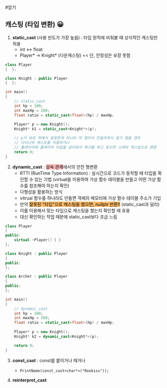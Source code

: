 #암기
## 캐스팅 (타입 변환)  😀
1. **static_cast** (사용 빈도가 가장 높음) : 타입 원칙에 비춰볼 때 상식적인 캐스팅만 허용
	- int <-> float
	-  Player* -> Knight* (다운캐스팅)   << 단, 안정성은 보장 못함
```cpp
class Player
{  };

class Knight : public Player
{  };

int main()
{
	// static_cast
	int hp = 100;
	int maxHp = 200;
	float ratio = static_cast<float>(hp) / maxHp;
	
	Player* p = new Knight();
	Knight* k1 = static_cast<Knight*>(p);

	// p가 바로 위에서 등장한게 아니라 저 멀리서 만들어져서 알기 힘들 경우
	// 다이나믹 캐스트를 이용하거나
	// 플레이어에 플레이어 타입을 넣어줘서 체크를 하고 맞으면 스태틱 캐스팅으로 변환
	return 0;
}
```


2. **dynamic_cast** : <mark style="background: #FF898996;">상속 관계</mark>에서의 안전 형변환
	- RTTI (RunTime Type Information) : 실시간으로 코드가 동작할 때 타입을 확인할 수 있는 기법 (virtual을 이용하여 가상 함수 테이블을 만들고 어떤 가상 함수를 참조해야 하는지 확인)
	- 다형성을 활용하는 방식
	- vitrual 함수를 하나라도 만들면 객체의 메모리에 가상 함수 테이블 주소가 기입
	- 만약 <mark style="background: #FFAB45CF;">잘못된 "타입"으로 캐스팅을 했으면, nullptr 반환!!</mark> (static_cast과 달리)
	- 이를 이용해서 맞는 타입으로 캐스팅을 했는지 확인할 때 유용
	- 대신 확인하는 작업 때문에 static_cast보다 조금 느림
```cpp
class Player
{
public:
	virtual ~Player() { }
};

class Knight : public Player
{
public:
};

class Archer : public Player
{
public:
};

int main()
{
	// dynamic_cast
	int hp = 100;
	int maxHp = 200;
	float ratio = static_cast<float>(hp) / maxHp;
	
	Player* p = new Knight();
	Knight* k2 = dynamic_cast<Knight*>(p);

	return 0;
}
```


3. **const_cast** : const를 붙이거나 때거나
	- `PrintName(const_cast<char*>("Rookiss"));`

4. **reinterpret_cast**
